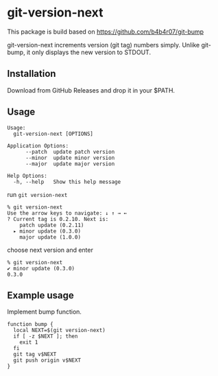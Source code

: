 # git-version-next

This package is build based on https://github.com/b4b4r07/git-bump

git-version-next increments version (git tag) numbers simply. Unlike git-bump, it only displays the new version to STDOUT.

## Installation

Download from GitHub Releases and drop it in your $PATH.

## Usage

```
Usage:
  git-version-next [OPTIONS]

Application Options:
      --patch  update patch version
      --minor  update minor version
      --major  update major version

Help Options:
  -h, --help   Show this help message
```

run `git version-next`

```
% git version-next
Use the arrow keys to navigate: ↓ ↑ → ← 
? Current tag is 0.2.10. Next is: 
    patch update (0.2.11)
  ▸ minor update (0.3.0)
    major update (1.0.0)
```

choose next version and enter

```
% git version-next
✔ minor update (0.3.0)
0.3.0

```

## Example usage

Implement bump function.

```
function bump {
  local NEXT=$(git version-next)
  if [ -z $NEXT ]; then
    exit 1
  fi
  git tag v$NEXT
  git push origin v$NEXT
}
```

